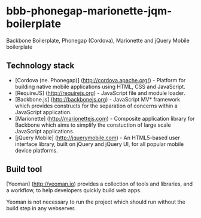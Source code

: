 bbb-phonegap-marionette-jqm-boilerplate
=======================================

Backbone Boilerplate, Phonegap (Cordova), Marionette and jQuery Mobile boilerplate

Technology stack
----------------

* [Cordova (ne. Phonegap)] (http://cordova.apache.org/) - Platform for building native mobile applications using HTML, CSS and JavaScript.
* [RequireJS] (http://requirejs.org) - JavaScript file and module loader.
* [Backbone.js] (http://backbonejs.org) - JavaScript MV* framework which provides constructs for the separation of concerns within a JavaScript application.
* [Marionette] (http://marionettejs.com) - Composite application library for Backbone which aims to simplify the constuction of large scale JavaScript applications. 
* [jQuery Mobile] (http://jquerymobile.com) - An HTML5-based user interface library, built on jQuery and jQuery UI, for all popular mobile device platforms.

Build tool
----------

[Yeoman] (http://yeoman.io) provides a collection of tools and libraries, and a workflow, to help developers quickly build web apps. 

Yeoman is not necessary to run the project which should run without the build step in any webserver.
